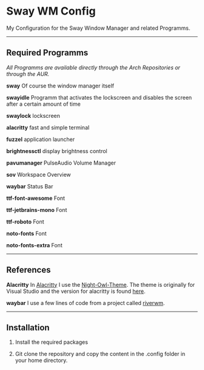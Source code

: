# Sway WM Config

My Configuration for the Sway Window Manager and related Programms.

---

## Required Programms

_All Programms are available directly through the Arch Repositories or through the AUR._

__sway__ Of course the window manager itself

__swayidle__ Programm that activates the lockscreen and disables the screen after a certain amount of time

__swaylock__ lockscreen

__alacritty__ fast and simple terminal

__fuzzel__ application launcher

__brightnessctl__ display brightness control

__pavumanager__ PulseAudio Volume Manager

__sov__ Workspace Overview

__waybar__ Status Bar

__ttf-font-awesome__ Font

__ttf-jetbrains-mono__ Font

__ttf-roboto__ Font

__noto-fonts__ Font

__noto-fonts-extra__ Font

---

## References

__Alacritty__ In [Alacritty](https://github.com/alacritty/alacritty) I use the [Night-Owl-Theme](https://github.com/sdras/night-owl-vscode-theme). The theme is originally for Visual Studio and the version for alacritty is found [here](https://github.com/alacritty/alacritty/wiki/Color-schemes).

__waybar__ I use a few lines of code from a  project called [riverwm](https://github.com/theCode-Breaker/riverwm/tree/main/waybar/river).

---

## Installation

1. Install the required packages

2. Git clone the repository and copy the content in the .config folder in your home directory.
